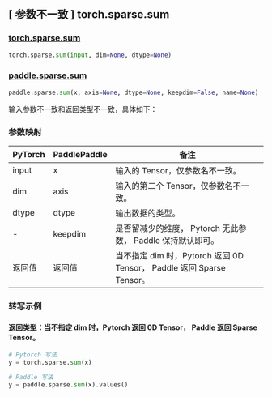 ## [ 参数不一致 ] torch.sparse.sum

### [torch.sparse.sum](https://pytorch.org/docs/stable/generated/torch.sparse.sum.html?highlight=sparse+sum#torch.sparse.sum)

```python
torch.sparse.sum(input, dim=None, dtype=None)
```

### [paddle.sparse.sum](https://www.paddlepaddle.org.cn/documentation/docs/zh/develop/api/paddle/sparse/sum_cn.html#sum)

```python
paddle.sparse.sum(x, axis=None, dtype=None, keepdim=False, name=None)
```

输入参数不一致和返回类型不一致，具体如下：

### 参数映射

 |PyTorch |  PaddlePaddle |  备注|
 |--------|  ------------- | ------|
 |input | x|         输入的 Tensor，仅参数名不一致。|
 |dim   |      axis   |输入的第二个 Tensor，仅参数名不一致。|
 |dtype   |      dtype   |输出数据的类型。|
 |-  |      keepdim   |是否留减少的维度， Pytorch 无此参数， Paddle 保持默认即可。|
 |返回值  |      返回值   |当不指定 dim 时，Pytorch 返回 0D Tensor， Paddle 返回 Sparse Tensor。|

### 转写示例
#### 返回类型：当不指定 dim 时，Pytorch 返回 0D Tensor， Paddle 返回 Sparse Tensor。
```Python
# Pytorch 写法
y = torch.sparse.sum(x)

# Paddle 写法
y = paddle.sparse.sum(x).values()
```
